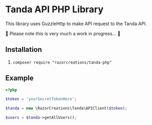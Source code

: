 # Tanda API PHP Library

This library uses GuzzleHttp to make API request to the Tanda API.

🚧 Please note this is very much a work in progress... 🚧

## Installation

1. `composer require "razorcreations/tanda-php"`

## Example

```php
<?php

$token = 'yourSecretTokenHere';

$tanda = new \RazorCreations\Tanda\APIClient($token);

$users = $tanda->getAllUsers();

```